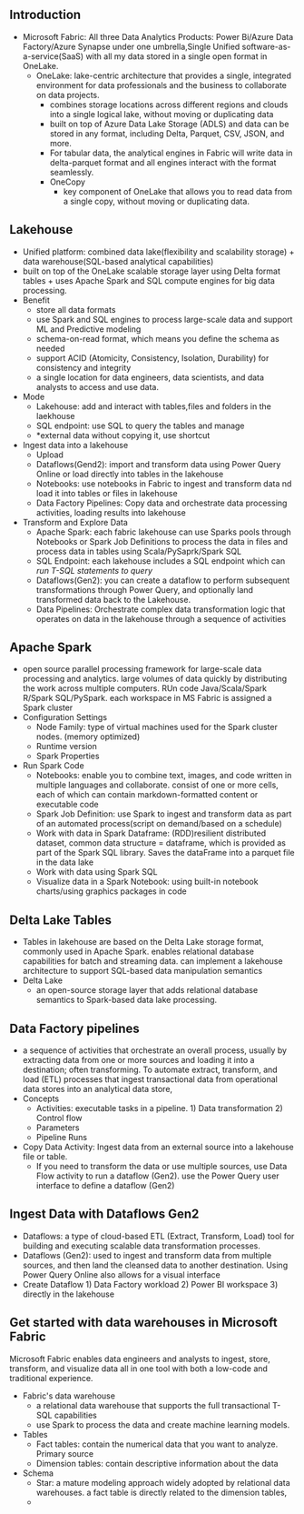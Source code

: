 ## Introduction
- Microsoft Fabric: All three Data Analytics Products: Power Bi/Azure Data Factory/Azure Synapse under one umbrella,Single Unified software-as-a-service(SaaS) with all my data stored in a single open format in OneLake.
  - OneLake: lake-centric architecture that provides a single, integrated environment for data professionals and the business to collaborate on data projects.
    - combines storage locations across different regions and clouds into a single logical lake, without moving or duplicating data
    - built on top of Azure Data Lake Storage (ADLS) and data can be stored in any format, including Delta, Parquet, CSV, JSON, and more.
    - For tabular data, the analytical engines in Fabric will write data in delta-parquet format and all engines interact with the format seamlessly.
    - OneCopy
      - key component of OneLake that allows you to read data from a single copy, without moving or duplicating data.

## Lakehouse
- Unified platform: combined data lake(flexibility and scalability storage) + data warehouse(SQL-based analytical capabilities)
- built on top of the OneLake scalable storage layer using Delta format tables + uses Apache Spark and SQL compute engines for big data processing.
- Benefit
  - store all data formats
  - use Spark and SQL engines to process large-scale data and support ML and Predictive modeling
  - schema-on-read format, which means you define the schema as needed
  - support ACID (Atomicity, Consistency, Isolation, Durability) for consistency and integrity
  - a single location for data engineers, data scientists, and data analysts to access and use data.
- Mode
  - Lakehouse: add and interact with tables,files and folders in the laekhouse
  - SQL endpoint: use SQL to query the tables and manage
  - *external data without copying it, use shortcut
- Ingest data into a lakehouse
  - Upload
  - Dataflows(Gend2): import and transform data using Power Query Online or load directly into tables in the lakehouse
  - Notebooks: use notebooks in Fabric to ingest and transform data nd load it into tables or files in lakehouse
  - Data Factory Pipelines: Copy data and orchestrate data processing activities, loading results into lakehouse
- Transform and Explore Data
  - Apache Spark: each fabric lakehouse can use Sparks pools through Notebooks or Spark Job Definitions to process the data in files and process data in tables using Scala/PySaprk/Spark SQL
  - SQL Endpoint: each lakehouse includes a SQL endpoint which can *run T-SQL statements to query*
  - Dataflows(Gen2):  you can create a dataflow to perform subsequent transformations through Power Query, and optionally land transformed data back to the Lakehouse.
  - Data Pipelines: Orchestrate complex data transformation logic that operates on data in the lakehouse through a sequence of activities
 
## Apache Spark
  - open source parallel processing framework for large-scale data processing and analytics. large volumes of data quickly by distributing the work across multiple computers. RUn code Java/Scala/Spark R/Spark SQL/PySpark. each workspace in MS Fabric is assigned a Spark cluster
  - Configuration Settings
    - Node Family: type of virtual machines used for the Spark cluster nodes. (memory optimized)
    - Runtime version
    - Spark Properties
- Run Spark Code
  - Notebooks: enable you to combine text, images, and code written in multiple languages and collaborate. consist of one or more cells, each of which can contain markdown-formatted content or executable code
  - Spark Job Definition: use Spark to ingest and transform data as part of an automated process(script on demand/based on a schedule)
  - Work with data in Spark Dataframe: (RDD)resilient distributed dataset, common data structure = dataframe, which is provided as part of the Spark SQL library. Saves the dataFrame into a parquet file in the data lake
  - Work with data using Spark SQL
  - Visualize data in a Spark Notebook: using built-in notebook charts/using graphics packages in code

## Delta Lake Tables
  - Tables in lakehouse are based on the Delta Lake storage format, commonly used in Apache Spark. enables relational database capabilities for batch and streaming data. can implement a lakehouse architecture to support SQL-based data manipulation semantics
  - Delta Lake
    - an open-source storage layer that adds relational database semantics to Spark-based data lake processing.

## Data Factory pipelines
- a sequence of activities that orchestrate an overall process, usually by extracting data from one or more sources and loading it into a destination; often transforming. To automate extract, transform, and load (ETL) processes that ingest transactional data from operational data stores into an analytical data store,
- Concepts
  - Activities: executable tasks in a pipeline. 1) Data transformation 2) Control flow
  - Parameters
  - Pipeline Runs
- Copy Data Activity: Ingest data from an external source into a lakehouse file or table.
  - If you need to transform the data or use multiple sources, use Data Flow activity to run a dataflow (Gen2). use the Power Query user interface to define a dataflow (Gen2)  

## Ingest Data with Dataflows Gen2
- Dataflows: a type of cloud-based ETL (Extract, Transform, Load) tool for building and executing scalable data transformation processes.
- Dataflows (Gen2): used to ingest and transform data from multiple sources, and then land the cleansed data to another destination. Using Power Query Online also allows for a visual interface 
- Create Dataflow 1) Data Factory workload 2) Power BI workspace 3) directly in the lakehouse
  

## Get started with data warehouses in Microsoft Fabric
Microsoft Fabric enables data engineers and analysts to ingest, store, transform, and visualize data all in one tool with both a low-code and traditional experience.
- Fabric's data warehouse
  - a relational data warehouse that supports the full transactional T-SQL capabilities
  - use Spark to process the data and create machine learning models.
- Tables
  - Fact tables: contain the numerical data that you want to analyze. Primary source
  - Dimension tables: contain descriptive information about the data
- Schema
  - Star: a mature modeling approach widely adopted by relational data warehouses. a fact table is directly related to the dimension tables,
  -  

